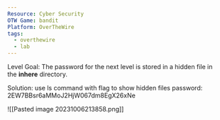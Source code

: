 ```yaml
---
Resource: Cyber Security
OTW Game: bandit
Platform: OverTheWire
tags:
  - overthewire
  - lab
---
```

Level Goal: The password for the next level is stored in a hidden file in the **inhere** directory.

Solution: use ls command with flag to show hidden files
password: 2EW7BBsr6aMMoJ2HjW067dm8EgX26xNe

![[Pasted image 20231006213858.png]]